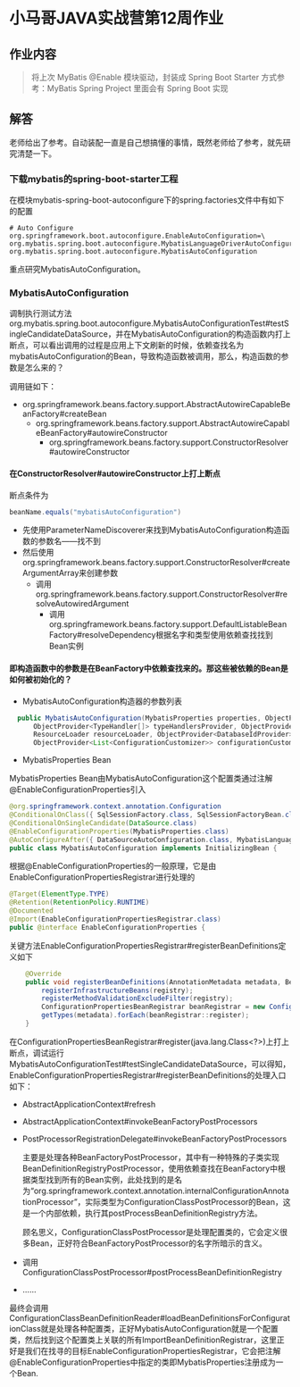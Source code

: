 # 小马哥JAVA实战营第12周作业


## 作业内容

> 将上次 MyBatis @Enable 模块驱动，封装成 Spring Boot Starter 方式参考：MyBatis Spring Project 里面会有 Spring Boot 实现


## 解答

老师给出了参考。自动装配一直是自己想搞懂的事情，既然老师给了参考，就先研究清楚一下。

### 下载mybatis的spring-boot-starter工程

在模块mybatis-spring-boot-autoconfigure下的spring.factories文件中有如下的配置

```
# Auto Configure
org.springframework.boot.autoconfigure.EnableAutoConfiguration=\
org.mybatis.spring.boot.autoconfigure.MybatisLanguageDriverAutoConfiguration,\
org.mybatis.spring.boot.autoconfigure.MybatisAutoConfiguration
```

重点研究MybatisAutoConfiguration。

### MybatisAutoConfiguration

调制执行测试方法org.mybatis.spring.boot.autoconfigure.MybatisAutoConfigurationTest#testSingleCandidateDataSource，并在MybatisAutoConfiguration的构造函数内打上断点，可以看出调用的过程是应用上下文刷新的时候，依赖查找名为mybatisAutoConfiguration的Bean，导致构造函数被调用，那么，构造函数的参数是怎么来的？

调用链如下：

- org.springframework.beans.factory.support.AbstractAutowireCapableBeanFactory#createBean
  - org.springframework.beans.factory.support.AbstractAutowireCapableBeanFactory#autowireConstructor
    - org.springframework.beans.factory.support.ConstructorResolver#autowireConstructor

#### 在ConstructorResolver#autowireConstructor上打上断点

断点条件为

```java
beanName.equals("mybatisAutoConfiguration")
```

- 先使用ParameterNameDiscoverer来找到MybatisAutoConfiguration构造函数的参数名——找不到
- 然后使用org.springframework.beans.factory.support.ConstructorResolver#createArgumentArray来创建参数
  - 调用org.springframework.beans.factory.support.ConstructorResolver#resolveAutowiredArgument
    - 调用org.springframework.beans.factory.support.DefaultListableBeanFactory#resolveDependency根据名字和类型使用依赖查找找到Bean实例

#### 即构造函数中的参数是在BeanFactory中依赖查找来的。那这些被依赖的Bean是如何被初始化的？

- MybatisAutoConfiguration构造器的参数列表

```java
  public MybatisAutoConfiguration(MybatisProperties properties, ObjectProvider<Interceptor[]> interceptorsProvider,
      ObjectProvider<TypeHandler[]> typeHandlersProvider, ObjectProvider<LanguageDriver[]> languageDriversProvider,
      ResourceLoader resourceLoader, ObjectProvider<DatabaseIdProvider> databaseIdProvider,
      ObjectProvider<List<ConfigurationCustomizer>> configurationCustomizersProvider) {
```

- MybatisProperties Bean

MybatisProperties Bean由MybatisAutoConfiguration这个配置类通过注解@EnableConfigurationProperties引入

```java
@org.springframework.context.annotation.Configuration
@ConditionalOnClass({ SqlSessionFactory.class, SqlSessionFactoryBean.class })
@ConditionalOnSingleCandidate(DataSource.class)
@EnableConfigurationProperties(MybatisProperties.class)
@AutoConfigureAfter({ DataSourceAutoConfiguration.class, MybatisLanguageDriverAutoConfiguration.class })
public class MybatisAutoConfiguration implements InitializingBean {
```

根据@EnableConfigurationProperties的一般原理，它是由EnableConfigurationPropertiesRegistrar进行处理的

```java
@Target(ElementType.TYPE)
@Retention(RetentionPolicy.RUNTIME)
@Documented
@Import(EnableConfigurationPropertiesRegistrar.class)
public @interface EnableConfigurationProperties {
```

关键方法EnableConfigurationPropertiesRegistrar#registerBeanDefinitions定义如下

```java
	@Override
	public void registerBeanDefinitions(AnnotationMetadata metadata, BeanDefinitionRegistry registry) {
		registerInfrastructureBeans(registry);
		registerMethodValidationExcludeFilter(registry);
		ConfigurationPropertiesBeanRegistrar beanRegistrar = new ConfigurationPropertiesBeanRegistrar(registry);
		getTypes(metadata).forEach(beanRegistrar::register);
	}
```
在ConfigurationPropertiesBeanRegistrar#register(java.lang.Class<?>)上打上断点，调试运行MybatisAutoConfigurationTest#testSingleCandidateDataSource，可以得知，EnableConfigurationPropertiesRegistrar#registerBeanDefinitions的处理入口如下：

- AbstractApplicationContext#refresh
- AbstractApplicationContext#invokeBeanFactoryPostProcessors
- PostProcessorRegistrationDelegate#invokeBeanFactoryPostProcessors
  
  主要是处理各种BeanFactoryPostProcessor，其中有一种特殊的子类实现BeanDefinitionRegistryPostProcessor，使用依赖查找在BeanFactory中根据类型找到所有的Bean实例，此处找到的是名为“org.springframework.context.annotation.internalConfigurationAnnotationProcessor”，实际类型为ConfigurationClassPostProcessor的Bean，这是一个内部依赖，执行其postProcessBeanDefinitionRegistry方法。

  顾名思义，ConfigurationClassPostProcessor是处理配置类的，它会定义很多Bean，正好符合BeanFactoryPostProcessor的名字所暗示的含义。
- 调用ConfigurationClassPostProcessor#postProcessBeanDefinitionRegistry
- ……

最终会调用ConfigurationClassBeanDefinitionReader#loadBeanDefinitionsForConfigurationClass就是处理各种配置类，正好MybatisAutoConfiguration就是一个配置类，然后找到这个配置类上关联的所有ImportBeanDefinitionRegistrar，这里正好是我们在找寻的目标EnableConfigurationPropertiesRegistrar，它会把注解@EnableConfigurationProperties中指定的类即MybatisProperties注册成为一个Bean.